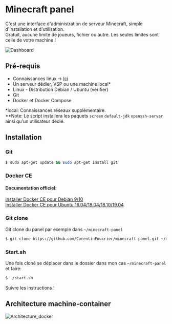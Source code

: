 # Minecraft panel

C'est une interface d'administration de serveur Minecraft, simple d'installation et d'utilisation.  
Gratuit, aucune limite de joueurs, fichier ou autre. Les seules limites sont celle de votre machine !

![Dashboard](https://i.ibb.co/3mndz0b/minecraft-panel-Tableau-de-board.png)

## Pré-requis

* Connaissances linux -> [Ici](https://linuxjourney.com/)
* Un serveur dédier, VSP ou une machine local*
* Linux - Distribution Debian / Ubuntu (vérifier)
* Git
* Docker et Docker Compose

\*local: Connaissances réseaux supplémentaire.  
**Note: Le script installera les paquets `screen` `default-jdk` `openssh-server` ainsi qu'un utilisateur dédié.

## Installation
### Git
```bash
$ sudo apt-get update && sudo apt-get install git
```
### Docker CE

#### Documentation officiel:
[Installer Docker CE pour Debian 9/10](https://docs.docker.com/install/linux/docker-ce/debian/#install-docker-engine---community)  
[Installer Docker CE pour Ubuntu 16.04/18.04/18.10/19.04](https://docs.docker.com/install/linux/docker-ce/ubuntu/#install-using-the-repository)

### Git clone

Git clone du panel par exemple dans `~/minecraft-panel`
```bash
$ git clone https://github.com/CorentinFoucrier/minecraft-panel.git ~/minecraft-panel
```

### Start.sh

Une fois cloné se déplacer dans le dossier dans mon cas `~/minecraft-panel` et faire:
```bash
$ ./start.sh
```

Suivre les instructions !

## Architecture machine-container

![Architecture_docker](https://i.ibb.co/jg8WB9B/minecraft-panel-Architecture-Docker.png)
